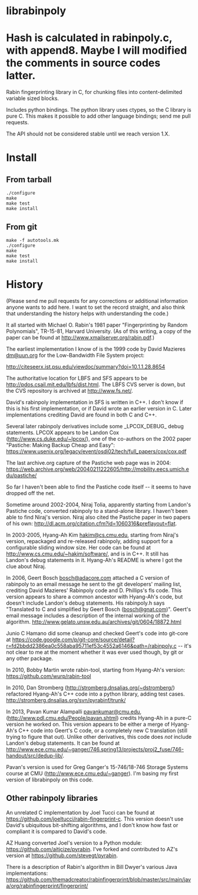 librabinpoly
============
Hash is calculated in rabinpoly.c, with append8. Maybe I will modified the comments in source codes latter.
===
Rabin fingerprinting library in C, for chunking files into
content-delimited variable sized blocks.

Includes python bindings.  The python library uses ctypes, so the C
library is pure C.  This makes it possible to add other language
bindings; send me pull requests.

The API should not be considered stable until we reach version 1.X.

Install
=======

From tarball
------------

    ./configure
    make 
    make test
    make install


From git
--------

    make -f autotools.mk
    ./configure
    make
    make test
    make install


History
=======

(Please send me pull requests for any corrections or additional
information anyone wants to add here.  I want to set the record
straight, and also think that understanding the history helps with
understanding the code.)

It all started with Michael O. Rabin's 1981 paper "Fingerprinting by
Random Polynomials", TR-15-81, Harvard University.  (As of this
writing, a copy of the paper can be found at
http://www.xmailserver.org/rabin.pdf.)

The earliest implementation I know of is the 1999 code by David
Mazieres <dm@uun.org> for the Low-Bandwidth File System project:

http://citeseerx.ist.psu.edu/viewdoc/summary?doi=10.1.1.28.8654 

The authoritative location for LBFS and SFS appears to be
http://pdos.csail.mit.edu/lbfs/dist.html.  The LBFS CVS server is
down, but the CVS repository is archived at http://www.fs.net/.  

David's rabinpoly implementation in SFS is written in C++.  I don't
know if this is his first implementation, or if David wrote an earlier
version in C.  Later implementations crediting David are found in both
C and C++. 

Several later rabinpoly derivatives include some \_LPCOX_DEBUG\_ debug
statements.  LPCOX appears to be Landon Cox
(http://www.cs.duke.edu/~lpcox/), one of the co-authors on the 2002
paper "Pastiche: Making Backup Cheap and Easy":
https://www.usenix.org/legacy/event/osdi02/tech/full_papers/cox/cox.pdf

The last archive.org capture of the Pastiche web page was in 2004:
https://web.archive.org/web/20040211222605/http://mobility.eecs.umich.edu/pastiche/

So far I haven't been able to find the Pastiche code itself -- it
seems to have dropped off the net.

Sometime around 2002-2004, Niraj Tolia, apparently starting from
Landon's Pastiche code, converted rabinpoly to a stand-alone library.
I haven't been able to find Niraj's version.  Niraj also cited the
Pastiche paper in two papers of his own:
http://dl.acm.org/citation.cfm?id=1060316&preflayout=flat.  

In 2003-2005, Hyang-Ah Kim <hakim@cs.cmu.edu>, starting from Niraj's
version, repackaged and re-released rabinpoly, adding support for a
configurable sliding window size. Her code can be found at
http://www.cs.cmu.edu/~hakim/software/, and is in C++.  It still has
Landon's debug statements in it.  Hyang-Ah's README is where I got the
clue about Niraj.

In 2006, Geert Bosch <bosch@adacore.com> attached a C version of
rabinpoly to an email message he sent to the git developers' mailing
list, crediting David Mazieres' Rabinpoly code and D. Phillips's fls
code. This version appears to share a common ancestor with Hyang-Ah's
code, but doesn't include Landon's debug statements.  His rabinpoly.h
says "Translated to C and simplified by Geert Bosch (bosch@gnat.com)".
Geert's email message includes a description of the internal working
of the algorithm.
http://www.gelato.unsw.edu.au/archives/git/0604/18872.html

Junio C Hamano did some cleanup and checked Geert's code into git-core
at
https://code.google.com/p/git-core/source/detail?r=fd2bbdd2386ea0c558aba95711ef53c4552a6146&path=/rabinpoly.c
-- it's not clear to me at the moment whether it was ever used though,
by git or any other package.

In 2010, Bobby Martin wrote rabin-tool, starting from Hyang-Ah's
version: https://github.com/wurp/rabin-tool

In 2010, Dan Stromberg (http://stromberg.dnsalias.org/~dstromberg/) 
refactored Hyang-Ah's C++ code into a python library, adding test
cases.  http://stromberg.dnsalias.org/svn/pyrabinf/trunk/ 

In 2013, Pavan Kumar Alampalli <pavankumar@cmu.edu>,
(http://www.pdl.cmu.edu/People/pavan.shtml) credits Hyang-Ah in a
pure-C version he worked on.  This version appears to be either a
merge of Hyang-Ah's C++ code into Geert's C code, or a completely new
C translation (still trying to figure that out).  Unlike other
derivatives, this code does *not* include Landon's debug statements.
It can be found at
http://www.ece.cmu.edu/~ganger/746.spring13/projects/proj2_fuse/746-handout/src/dedup-lib/.

Pavan's version is used for Greg Ganger's 15-746/18-746 Storage
Systems course at CMU (http://www.ece.cmu.edu/~ganger).  I'm basing
my first version of librabinpoly on this code.


Other rabinpoly libraries
-------------------------

An unrelated C implementation by Joel Tucci can be found at
https://github.com/joeltucci/rabin-fingerprint-c.  This version
doesn't use David's ubiquitous bit-shifting algorithms, and I don't
know how fast or compliant it is compared to David's code. 

AZ Huang converted Joel's version to a Python module:
https://github.com/aitjcize/pyrabin. I've forked and contributed to
AZ's version at https://github.com/stevegt/pyrabin.

There is a description of Rabin's algorithm in Bill Dwyer's various
Java implementations:  https://github.com/themadcreator/rabinfingerprint/blob/master/src/main/java/org/rabinfingerprint/fingerprint/
